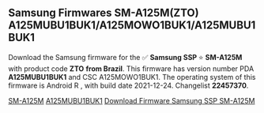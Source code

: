 <h2>Samsung Firmwares SM-A125M(ZTO) A125MUBU1BUK1/A125MOWO1BUK1/A125MUBU1BUK1</h2>
Download the Samsung firmware for the ✅ <strong>Samsung SSP </strong> ⭐ <strong>SM-A125M</strong> with product code <strong>ZTO</strong> <strong> from Brazil</strong>. This firmware has version number PDA <strong>A125MUBU1BUK1</strong> and CSC A125MOWO1BUK1. The operating system of this firmware is Android R , with build date 2021-12-24. Changelist <strong>22457370</strong>.

[SM-A125M](https://samfirm.shop/samsung/model/SM-A125M)
[A125MUBU1BUK1](https://samfirm.shop/samsung/pda/A125MUBU1BUK1)
[Download Firmware Samsung SSP SM-A125M](https://samfirm.shop/samsung/firmware/485208)

